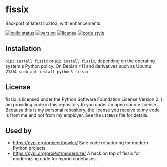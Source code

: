fissix
======

Backport of latest lib2to3, with enhancements.

[![build status](https://github.com/amyreese/fissix/actions/workflows/build.yml/badge.svg)](https://github.com/amyreese/fissix/actions/workflows/build.yml)
[![version](https://img.shields.io/pypi/v/fissix.svg)](https://pypi.org/project/fissix)
[![license](https://img.shields.io/pypi/l/fissix.svg)](https://github.com/amyreese/fissix/blob/master/LICENSE)
[![code style](https://img.shields.io/badge/code%20style-black-000000.svg)](https://github.com/ambv/black)


Installation
------------

`pip3 install fissix` or `pip install fissix`, depending on the
operating system's Python policy.  On Debian ≥11 and derivatives such
as Ubuntu 21.04, `sudo apt install python3-fissix`.

License
-------

fissix is licensed under the Python Software Foundation License Version 2.
I am providing code in this repository to you under an open source license.
Because this is my personal repository, the license you receive to my code
is from me and not from my employer.
See the ``LICENSE`` file for details.

Used by
-------

* https://pypi.org/project/bowler/ Safe code refactoring for modern Python projects
* https://pypi.org/project/modernize/ A hack on top of fissix for modernizing code for hybrid codebases.
